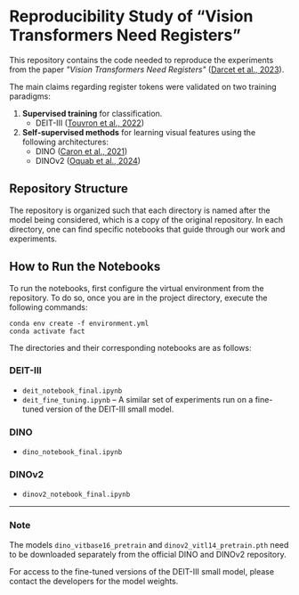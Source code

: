 # Reproducibility Study of “Vision Transformers Need Registers”

This repository contains the code needed to reproduce the experiments from the paper *"Vision Transformers Need Registers"* ([Darcet et al., 2023](https://arxiv.org/abs/2309.16588)).

The main claims regarding register tokens were validated on two training paradigms:
1. **Supervised training** for classification.
   - DEIT-III ([Touvron et al., 2022](https://arxiv.org/abs/2204.07118))
2. **Self-supervised methods** for learning visual features using the following architectures:
   - DINO ([Caron et al., 2021](https://arxiv.org/abs/2104.14294))
   - DINOv2 ([Oquab et al., 2024](https://arxiv.org/abs/2304.07193))

## Repository Structure

The repository is organized such that each directory is named after the model being considered, which is a copy of the original repository. In each directory, one can find specific notebooks that guide through our work and experiments. 

## How to Run the Notebooks

To run the notebooks, first configure the virtual environment from the repository. To do so, once you are in the project directory, execute the following commands:

```
conda env create -f environment.yml
conda activate fact
```


The directories and their corresponding notebooks are as follows:

### DEIT-III
- `deit_notebook_final.ipynb`
- `deit_fine_tuning.ipynb` – A similar set of experiments run on a fine-tuned version of the DEIT-III small model.

### DINO
- `dino_notebook_final.ipynb`

### DINOv2
- `dinov2_notebook_final.ipynb`



---
### Note  
The models `dino_vitbase16_pretrain` and `dinov2_vitl14_pretrain.pth` need to be downloaded separately from the official DINO and DINOv2 repository.

For access to the fine-tuned versions of the DEIT-III small model, please contact the developers for the model weights.


